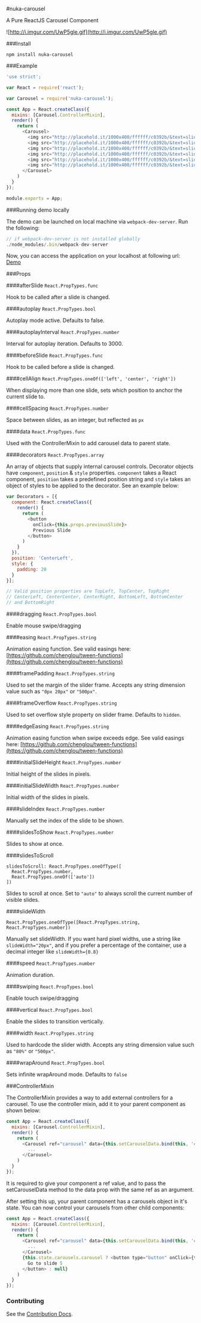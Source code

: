 #nuka-carousel

A Pure ReactJS Carousel Component

![http://i.imgur.com/UwP5gle.gif](http://i.imgur.com/UwP5gle.gif)

###Install

```
npm install nuka-carousel
```

###Example
```javascript
'use strict';

var React = require('react');

var Carousel = require('nuka-carousel');

const App = React.createClass({
  mixins: [Carousel.ControllerMixin],
  render() {
    return (
      <Carousel>
        <img src="http://placehold.it/1000x400/ffffff/c0392b/&text=slide1"/>
        <img src="http://placehold.it/1000x400/ffffff/c0392b/&text=slide2"/>
        <img src="http://placehold.it/1000x400/ffffff/c0392b/&text=slide3"/>
        <img src="http://placehold.it/1000x400/ffffff/c0392b/&text=slide4"/>
        <img src="http://placehold.it/1000x400/ffffff/c0392b/&text=slide5"/>
        <img src="http://placehold.it/1000x400/ffffff/c0392b/&text=slide6"/>
      </Carousel>
    )
  }
});

module.exports = App;
```

###Running demo locally

The demo can be launched on local machine via `webpack-dev-server`. Run the following:

```javascript
// if webpack-dev-server is not installed globally
./node_modules/.bin/webpack-dev-server

```
Now, you can access the application on  your localhost at following url: <a href="http://localhost:8080/demo" target="_blank">Demo</a>

###Props

####afterSlide
`React.PropTypes.func`

Hook to be called after a slide is changed.

####autoplay
`React.PropTypes.bool`

Autoplay mode active. Defaults to false.

####autoplayInterval
`React.PropTypes.number`

Interval for autoplay iteration. Defaults to 3000.

####beforeSlide
`React.PropTypes.func`

Hook to be called before a slide is changed.

####cellAlign
`React.PropTypes.oneOf(['left', 'center', 'right'])`

When displaying more than one slide, sets which position to anchor the current slide to.

####cellSpacing
`React.PropTypes.number`

Space between slides, as an integer, but reflected as `px`

####data
`React.PropTypes.func`

Used with the ControllerMixin to add carousel data to parent state.

####decorators
`React.PropTypes.array`

An array of objects that supply internal carousel controls.
Decorator objects have `component`, `position` & `style` properties. `component` takes a React component, `position` takes a predefined position string and `style` takes an object of styles to be applied to the decorator. See an example below:

```javascript
var Decorators = [{
  component: React.createClass({
    render() {
      return (
        <button
          onClick={this.props.previousSlide}>
          Previous Slide
        </button>
      )
    }
  }),
  position: 'CenterLeft',
  style: {
    padding: 20
  }
}];

// Valid position properties are TopLeft, TopCenter, TopRight
// CenterLeft, CenterCenter, CenterRight, BottomLeft, BottomCenter
// and BottomRight
```

####dragging
`React.PropTypes.bool`

Enable mouse swipe/dragging

####easing
`React.PropTypes.string`

Animation easing function. See valid easings here: [https://github.com/chenglou/tween-functions](https://github.com/chenglou/tween-functions)

####framePadding
`React.PropTypes.string`

Used to set the margin of the slider frame. Accepts any string dimension value such as `"0px 20px"` or `"500px"`.

####frameOverflow
`React.PropTypes.string`

Used to set overflow style property on slider frame. Defaults to `hidden`.

####edgeEasing
`React.PropTypes.string`

Animation easing function when swipe exceeds edge. See valid easings here: [https://github.com/chenglou/tween-functions](https://github.com/chenglou/tween-functions)

####initialSlideHeight
`React.PropTypes.number`

Initial height of the slides in pixels.

####initialSlideWidth
`React.PropTypes.number`

Initial width of the slides in pixels.

####slideIndex
`React.PropTypes.number`

Manually set the index of the slide to be shown.

####slidesToShow
`React.PropTypes.number`

Slides to show at once.

####slidesToScroll
```
slidesToScroll: React.PropTypes.oneOfType([
  React.PropTypes.number,
  React.PropTypes.oneOf(['auto'])
])
```

Slides to scroll at once. Set to `"auto"` to always scroll the current number of visible slides.

####slideWidth

`React.PropTypes.oneOfType([React.PropTypes.string, React.PropTypes.number])`

Manually set slideWidth. If you want hard pixel widths, use a string like `slideWidth="20px"`, and if you prefer a percentage of the container, use a decimal integer like `slideWidth={0.8}`

####speed
`React.PropTypes.number`

Animation duration.

####swiping
`React.PropTypes.bool`

Enable touch swipe/dragging

####vertical
`React.PropTypes.bool`

Enable the slides to transition vertically.

####width
`React.PropTypes.string`

Used to hardcode the slider width. Accepts any string dimension value such as `"80%"` or `"500px"`.

####wrapAround
`React.PropTypes.bool`

Sets infinite wrapAround mode. Defaults to `false`

###ControllerMixin

The ControllerMixin provides a way to add external controllers for a carousel. To use the controller mixin, add it to your parent component as shown below:

```javascript
const App = React.createClass({
  mixins: [Carousel.ControllerMixin],
  render() {
    return (
      <Carousel ref="carousel" data={this.setCarouselData.bind(this, 'carousel')}>
        ...
      </Carousel>
    )
  }
});
```

It is required to give your component a ref value, and to pass the setCarouselData method to the data prop with the same ref as an argument.

After setting this up, your parent component has a carousels object in it's state. You can now control your carousels from other child components:

```javascript
const App = React.createClass({
  mixins: [Carousel.ControllerMixin],
  render() {
    return (
      <Carousel ref="carousel" data={this.setCarouselData.bind(this, 'carousel')}>
        ...
      </Carousel>
      {this.state.carousels.carousel ? <button type="button" onClick={this.state.carousels.carousel.goToSlide.bind(null,4)}>
        Go to slide 5
      </button> : null}
    )
  }
});

```

### Contributing

See the [Contribution Docs](CONTRIBUTING.md).
